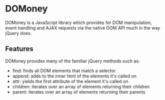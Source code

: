 # DOMoney

DOMoney is a JavaScript library which provides for DOM manipulation, event handling and AJAX requests via the native DOM API much in the way jQuery does.

## Features

DOMoney provides many of the familiar jQuery methods such as:

* find: finds all DOM elements that match a selector
* append: adds to the inner html of the elements it's called on
* attr: yields the first attribute of the element it's called on
* children: iterates over an array of elements returning their children
* parent: iterates over an array of elements returning their parents
  
